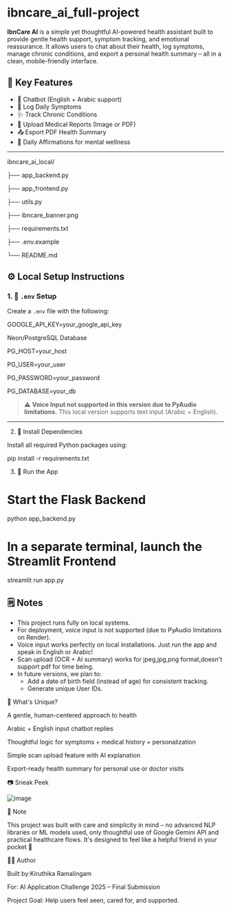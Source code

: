 # ibncare_ai_full-project
**IbnCare AI** is a simple yet thoughtful AI-powered health assistant built to provide gentle health support, symptom tracking, and emotional reassurance. It allows users to chat about their health, log symptoms, manage chronic conditions, and export a personal health summary – all in a clean, mobile-friendly interface.

## 🌟 Key Features

- 🤖 Chatbot (English + Arabic support)
- 📝 Log Daily Symptoms
- 🩺 Track Chronic Conditions
- 📑 Upload Medical Reports (Image or PDF)
- 📤 Export PDF Health Summary
- 🧘 Daily Affirmations for mental wellness

---


ibncare_ai_local/

├── app_backend.py

├── app_frontend.py

├── utils.py

├── ibncare_banner.png

├── requirements.txt

├── .env.example

└── README.md



## ⚙️ Local Setup Instructions

### 1. 📁 `.env` Setup

Create a `.env` file with the following:

GOOGLE_API_KEY=your_google_api_key

Neon/PostgreSQL Database

PG_HOST=your_host

PG_USER=your_user

PG_PASSWORD=your_password

PG_DATABASE=your_db 

> ⚠️ **Voice Input not supported in this version due to PyAudio limitations.** This local version supports text input (Arabic + English).

---
2. 🧪 Install Dependencies

Install all required Python packages using:

pip install -r requirements.txt


3. 🧠 Run the App

# Start the Flask Backend

python app_backend.py

# In a separate terminal, launch the Streamlit Frontend

streamlit run app.py

## 🗒️ Notes

- This project runs fully on local systems.
- For deployment, voice input is not supported (due to PyAudio limitations on Render).
- Voice input works perfectly on local installations. Just run the app and speak in English or Arabic!
- Scan upload (OCR + AI summary) works for jpeg,jpg,png format,doesn't support pdf for time being.
- In future versions, we plan to:
  - Add a date of birth field (instead of age) for consistent tracking.
  - Generate unique User IDs.
 
🚀 What's Unique?

A gentle, human-centered approach to health

Arabic + English input chatbot replies

Thoughtful logic for symptoms + medical history + personalization

Simple scan upload feature with AI explanation

Export-ready health summary for personal use or doctor visits


📷 Sneak Peek

![image](https://github.com/user-attachments/assets/0a28fee7-5671-4b10-8233-64879978a880)


🧠 Note

This project was built with care and simplicity in mind – no advanced NLP libraries or ML models used, only thoughtful use of Google Gemini API and practical healthcare flows. It's designed to feel like a helpful friend in your pocket 💚

👩‍💻 Author

Built by:Kiruthika Ramalingam

For: AI Application Challenge 2025 – Final Submission

Project Goal: Help users feel seen, cared for, and supported.



